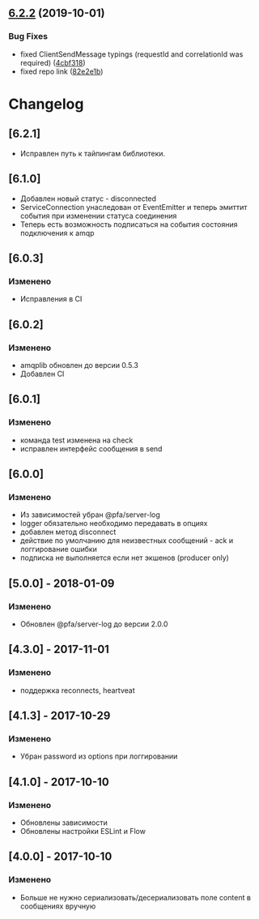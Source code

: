## [6.2.2](https://gitlab-rnd.tcsbank.ru/pfa/libs-server-message-broker-client/compare/v6.2.1...v6.2.2) (2019-10-01)


### Bug Fixes

* fixed ClientSendMessage typings (requestId and correlationId was required) ([4cbf318](https://gitlab-rnd.tcsbank.ru/pfa/libs-server-message-broker-client/commit/4cbf318))
* fixed repo link ([82e2e1b](https://gitlab-rnd.tcsbank.ru/pfa/libs-server-message-broker-client/commit/82e2e1b))

# Changelog

## [6.2.1]
- Исправлен путь к тайпингам библиотеки.

## [6.1.0]
- Добавлен новый статус - disconnected
- ServiceConnection унаследован от EventEmitter и теперь эмиттит события при изменении статуса соединения
- Теперь есть возможность подписаться на события состояния подключения к amqp

## [6.0.3]
### Изменено
- Исправления в CI

## [6.0.2]
### Изменено
- amqplib обновлен до версии 0.5.3
- Добавлен CI

## [6.0.1]
### Изменено
- команда test изменена на check
- исправлен интерфейс сообщения в send

## [6.0.0]
### Изменено
- Из зависимостей убран @pfa/server-log
- logger обязательно необходимо передавать в опциях
- добавлен метод disconnect
- действие по умолчанию для неизвестных сообщений - ack и логгирование ошибки
- подписка не выполняется если нет экшенов (producer only)

## [5.0.0] - 2018-01-09
### Изменено
- Обновлен @pfa/server-log до версии 2.0.0

## [4.3.0] - 2017-11-01
### Изменено
- поддержка reconnects, heartveat

## [4.1.3] - 2017-10-29
### Изменено
- Убран password из options при логгировании

## [4.1.0] - 2017-10-10
### Изменено
- Обновлены зависимости
- Обновлены настройки ESLint и Flow

## [4.0.0] - 2017-10-10
### Изменено
- Больше не нужно сериализовать/десериализовать поле content в сообщениях вручную
